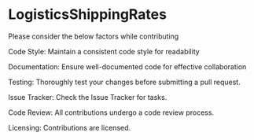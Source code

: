 # LogisticsShippingRates

Please consider the below factors while contributing

Code Style: 
Maintain a consistent code style for readability 

Documentation:
Ensure well-documented code for effective collaboration 

Testing:
Thoroughly test your changes before submitting a pull request.

Issue Tracker:
Check the Issue Tracker for tasks.

Code Review:
All contributions undergo a code review process.

Licensing:
Contributions are licensed.
